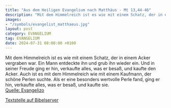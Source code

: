 ```yaml
---
title: "Aus dem Heiligen Evangelium nach Matthäus - Mt 13,44-46"
description: "Mit dem Himmelreich ist es wie mit einem Schatz, der in einem Acker vergraben war. Ein Mann entdeckte ihn und grub ihn wieder ein. Und in seiner Freude ging er hin, verkaufte alles, was er besaß, und kaufte den Acker. Auch ist es mit dem Himmelreich wie mit einem Kaufmann, der sc...."
images:
- "/symbols/evangelist_matthaeus.jpg"
layout: post
category: EVANGELIUM
tag: EVANGELIUM
date: 2024-07-31 08:00:00 +0100
---
```

Mit dem Himmelreich ist es wie mit einem Schatz, der in einem Acker vergraben war. Ein Mann entdeckte ihn und grub ihn wieder ein. Und in seiner Freude ging er hin, verkaufte alles, was er besaß, und kaufte den Acker.
Auch ist es mit dem Himmelreich wie mit einem Kaufmann, der schöne Perlen suchte.<!--more-->
Als er eine besonders wertvolle Perle fand, ging er hin, verkaufte alles, was er besaß, und kaufte sie.<br>
[Quelle: Evangelizo](https://evangeliumtagfuertag.org/DE/gospel)

[Textstelle auf Bibelserver](https://www.bibleserver.com/EU/Matthäus13,44-46)
